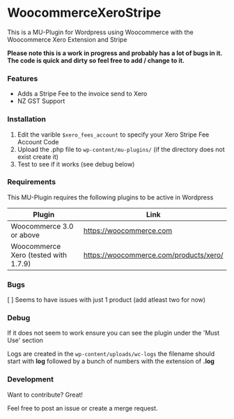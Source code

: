 # WoocommerceXeroStripe
This is a MU-Plugin for Wordpress using Woocommerce with the Woocommerce Xero Extension and Stripe

**Please note this is a work in progress and probably has a lot of bugs in it. The code is quick and dirty so feel free to add / change to it.**
### Features

  - Adds a Stripe Fee to the invoice send to Xero
  - NZ GST Support

### Installation

1. Edit the varible ```$xero_fees_account``` to specify your Xero Stripe Fee Account Code
2. Upload the .php file to ```wp-content/mu-plugins/``` (if the directory does not exist create it)
3. Test to see if it works (see debug below)

### Requirements

This MU-Plugin requires the following plugins to be active in Wordpress

| Plugin | Link |
| ------ | ------ |
| Woocommerce 3.0 or above | https://woocommerce.com |
| Woocommerce Xero (tested with 1.7.9) | https://woocommerce.com/products/xero/ |

### Bugs

[ ] Seems to have issues with just 1 product (add atleast two for now)

### Debug

If it does not seem to work ensure you can see the plugin under the 'Must Use' section

Logs are created in the ```wp-content/uploads/wc-logs``` the filename should start with **log** followed by a bunch of numbers with the extension of **.log**

### Development

Want to contribute? Great!

Feel free to post an issue or create a merge request. 
